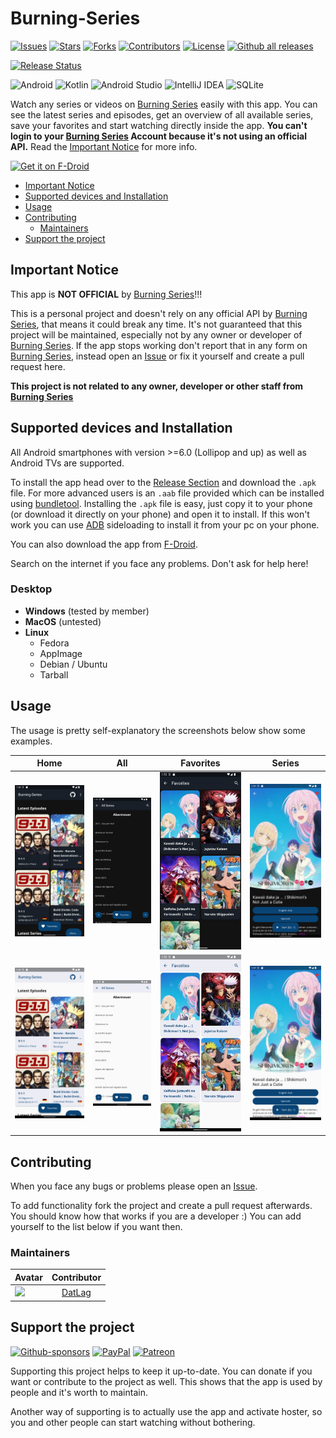 # Burning-Series

[![Issues](https://img.shields.io/github/issues/DATL4G/Burning-Series.svg?style=for-the-badge)](https://github.com/DATL4G/Burning-Series/issues)
[![Stars](https://img.shields.io/github/stars/DATL4G/Burning-Series.svg?style=for-the-badge)](https://github.com/DATL4G/Burning-Series/stargazers)
[![Forks](https://img.shields.io/github/forks/DATL4G/Burning-Series.svg?style=for-the-badge)](https://github.com/DATL4G/Burning-Series/network/members)
[![Contributors](https://img.shields.io/github/contributors/DATL4G/Burning-Series.svg?style=for-the-badge)](https://github.com/DATL4G/Burning-Series/graphs/contributors)
[![License](https://img.shields.io/github/license/DATL4G/Burning-Series.svg?style=for-the-badge)](https://github.com/DATL4G/Burning-Series/blob/master/LICENSE)
[![Github all releases](https://img.shields.io/github/downloads/DATL4G/Burning-Series/total.svg?style=for-the-badge)](https://github.com/DATL4G/Burning-Series/releases)

[![Release Status](https://github.com/DatL4g/Burning-Series/actions/workflows/release.yml/badge.svg)](https://github.com/DATL4G/Burning-Series/actions/workflows/release.yml)

![Android](https://img.shields.io/badge/Android-3DDC84?style=for-the-badge&logo=android&logoColor=white)
![Kotlin](https://img.shields.io/badge/kotlin-%230095D5.svg?style=for-the-badge&logo=kotlin&logoColor=white)
![Android Studio](https://img.shields.io/badge/Android%20Studio-3DDC84.svg?style=for-the-badge&logo=android-studio&logoColor=white)
![IntelliJ IDEA](https://img.shields.io/badge/IntelliJIDEA-000000.svg?style=for-the-badge&logo=intellij-idea&logoColor=white)
![SQLite](https://img.shields.io/badge/sqlite-%2307405e.svg?style=for-the-badge&logo=sqlite&logoColor=white)

Watch any series or videos on [Burning Series](https://bs.to/) easily with this app.
You can see the latest series and episodes, get an overview of all available series, save your favorites and start watching directly inside the app.
**You can't login to your [Burning Series](https://bs.to/) Account because it's not using an official API.** Read the [Important Notice](#important-notice) for more info.

[<img src="https://fdroid.gitlab.io/artwork/badge/get-it-on.png" alt="Get it on F-Droid" height="60">](https://f-droid.org/packages/dev.datlag.burningseries/)

- [Important Notice](#important-notice)
- [Supported devices and Installation](#supported-devices-and-installation)
- [Usage](#usage)
- [Contributing](#contributing)
  - [Maintainers](#maintainers)
- [Support the project](#support-the-project)

## Important Notice

This app is **NOT OFFICIAL** by [Burning Series](https://bs.to/)!!!

This is a personal project and doesn't rely on any official API by [Burning Series](https://bs.to/), that means it could break any time.
It's not guaranteed that this project will be maintained, especially not by any owner or developer of [Burning Series](https://bs.to/).
If the app stops working don't report that in any form on [Burning Series](https://bs.to/), instead open an [Issue](https://github.com/DATL4G/BurningSeries-Android/issues/new/choose) or fix it yourself and create a pull request here.

**This project is not related to any owner, developer or other staff from [Burning Series](https://bs.to/)**

## Supported devices and Installation

All Android smartphones with version >=6.0 (Lollipop and up) as well as Android TVs are supported.

To install the app head over to the [Release Section](https://github.com/DATL4G/BurningSeries-Android/releases) and download the ```.apk``` file. For more advanced users is an ```.aab``` file provided which can be installed using [bundletool](https://developer.android.com/studio/command-line/bundletool).
Installing the ```.apk``` file is easy, just copy it to your phone (or download it directly on your phone) and open it to install. If this won't work you can use [ADB](https://developer.android.com/studio/command-line/adb) sideloading to install it from your pc on your phone.

You can also download the app from [F-Droid](https://f-droid.org/packages/de.datlag.burningseries/).

Search on the internet if you face any problems. Don't ask for help here!

### Desktop

- **Windows** (tested by member)
- **MacOS** (untested)
- **Linux**
  - Fedora
  - AppImage
  - Debian / Ubuntu
  - Tarball

## Usage

The usage is pretty self-explanatory the screenshots below show some examples.

| Home                                                                                                                               | All                                                                                                                               | Favorites                                                                                                                               | Series                                                                                                                               |
|------------------------------------------------------------------------------------------------------------------------------------|-----------------------------------------------------------------------------------------------------------------------------------|-----------------------------------------------------------------------------------------------------------------------------------------|--------------------------------------------------------------------------------------------------------------------------------------|
| ![Home Dark](https://github.com/DATL4G/Burning-Series/blob/compose/fastlane/metadata/android/en-US/images/phoneScreenshots/5.png)  | ![All Dark](https://github.com/DATL4G/Burning-Series/blob/compose/fastlane/metadata/android/en-US/images/phoneScreenshots/6.png)  | ![Favorites Dark](https://github.com/DATL4G/Burning-Series/blob/compose/fastlane/metadata/android/en-US/images/phoneScreenshots/7.png)  | ![Series Dark](https://github.com/DATL4G/Burning-Series/blob/compose/fastlane/metadata/android/en-US/images/phoneScreenshots/8.png)  |
| ![Home Light](https://github.com/DATL4G/Burning-Series/blob/compose/fastlane/metadata/android/en-US/images/phoneScreenshots/1.png) | ![All Light](https://github.com/DATL4G/Burning-Series/blob/compose/fastlane/metadata/android/en-US/images/phoneScreenshots/2.png) | ![Favorites Light](https://github.com/DATL4G/Burning-Series/blob/compose/fastlane/metadata/android/en-US/images/phoneScreenshots/3.png) | ![Series Light](https://github.com/DATL4G/Burning-Series/blob/compose/fastlane/metadata/android/en-US/images/phoneScreenshots/4.png) |

## Contributing

When you face any bugs or problems please open an [Issue](https://github.com/DATL4G/Burning-Series/issues/new/choose).

To add functionality fork the project and create a pull request afterwards. You should know how that works if you are a developer :)
You can add yourself to the list below if you want then.

### Maintainers

| Avatar | Contributor |
|---|:---:|
| [![](https://avatars3.githubusercontent.com/u/46448715?s=50&v=4)](http://github.com/DatL4g) | [DatLag](http://github.com/DatL4g) |

## Support the project

[![Github-sponsors](https://img.shields.io/badge/sponsor-30363D?style=for-the-badge&logo=GitHub-Sponsors&logoColor=#EA4AAA)](https://github.com/sponsors/DATL4G)
[![PayPal](https://img.shields.io/badge/PayPal-00457C?style=for-the-badge&logo=paypal&logoColor=white)](https://paypal.me/datlag)
[![Patreon](https://img.shields.io/badge/Patreon-F96854?style=for-the-badge&logo=patreon&logoColor=white)](https://www.patreon.com/datlag)

Supporting this project helps to keep it up-to-date. You can donate if you want or contribute to the project as well.
This shows that the app is used by people and it's worth to maintain.

Another way of supporting is to actually use the app and activate hoster, so you and other people can start watching without bothering.
